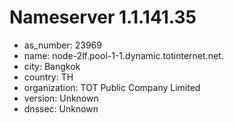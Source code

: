 # Nameserver 1.1.141.35

* as_number: 23969
* name: node-2lf.pool-1-1.dynamic.totinternet.net.
* city: Bangkok
* country: TH
* organization: TOT Public Company Limited
* version: Unknown
* dnssec: Unknown
